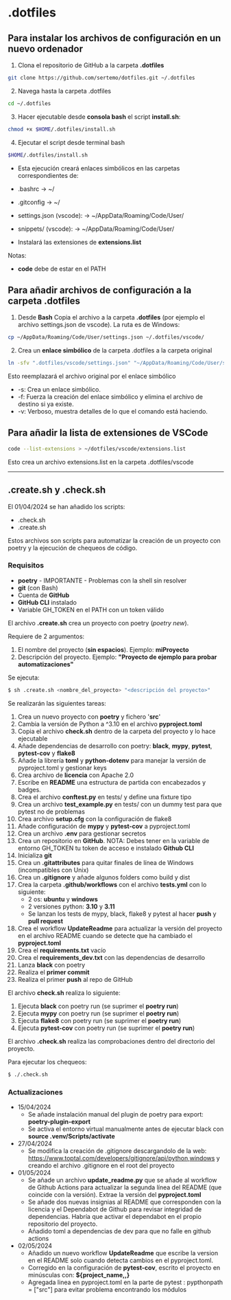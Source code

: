 # .dotfiles
## Para instalar los archivos de configuración en un nuevo ordenador
1. Clona el repositorio de GitHub a la carpeta **.dotfiles**

```sh
git clone https://github.com/sertemo/dotfiles.git ~/.dotfiles

```
2. Navega hasta la carpeta .dotfiles
```sh
cd ~/.dotfiles
```

3. Hacer ejecutable desde **consola bash** el script **install.sh**:

```sh 
chmod +x $HOME/.dotfiles/install.sh
```

4. Ejecutar el script desde terminal bash

```sh
$HOME/.dotfiles/install.sh
```

- Esta ejecución creará enlaces simbólicos en las carpetas correspondientes de:
 - .bashrc -> ~/
 - .gitconfig -> ~/
 - settings.json (vscode): -> ~/AppData/Roaming/Code/User/
 - snippets/ (vscode): -> ~/AppData/Roaming/Code/User/

- Instalará las extensiones de **extensions.list**

Notas:
- **code** debe de estar en el PATH

## Para añadir archivos de configuración a la carpeta .dotfiles
1. Desde **Bash** Copia el archivo a la carpeta **.dotfiles** (por ejemplo el archivo
settings.json de vscode). La ruta es de Windows:

```sh
cp ~/AppData/Roaming/Code/User/settings.json ~/.dotfiles/vscode/

```

2. Crea un **enlace simbólico** de la carpeta .dotfiles a la carpeta original

```sh
ln -sfv ".dotfiles/vscode/settings.json" "~/AppData/Roaming/Code/User/settings.json"
```

Esto reemplazará el archivo original por el enlace simbólico
- -s: Crea un enlace simbólico.
- -f: Fuerza la creación del enlace simbólico y elimina el archivo de destino si ya existe.
- -v: Verboso, muestra detalles de lo que el comando está haciendo.

## Para añadir la lista de extensiones de VSCode

```sh
code --list-extensions > ~/dotfiles/vscode/extensions.list
```
Esto crea un archivo extensions.list en la carpeta .dotfiles/vscode

---
## .create.sh y .check.sh

El 01/04/2024 se han añadido los scripts:
- .check.sh
- .create.sh

Estos archivos son scripts para automatizar la creación de un proyecto con poetry y la ejecución de chequeos de código.

### Requisitos
- **poetry** - IMPORTANTE - Problemas con la shell sin resolver
- **git** (con Bash)
- Cuenta de **GitHub**
- **GitHub CLI** instalado
- Variable GH_TOKEN en el PATH con un token válido


El archivo **.create.sh** crea un proyecto con poetry (*poetry new*).

Requiere de 2 argumentos:
1. El nombre del proyecto (**sin espacios**). Ejemplo: **miProyecto**
2. Descripción del proyecto. Ejemplo: **"Proyecto de ejemplo para probar automatizaciones"**

Se ejecuta:
```sh
$ sh .create.sh <nombre_del_proyecto> "<descripción del proyecto>"
```

Se realizarán las siguientes tareas:
1. Crea un nuevo proyecto con **poetry** y fichero '**src**'
2. Cambia la versión de Python a ^3.10 en el archivo **pyproject.toml**
3. Copia el archivo **check.sh** dentro de la carpeta del proyecto y lo hace ejecutable
4. Añade dependencias de desarrollo con poetry: **black**, **mypy**, **pytest**, **pytest-cov** y **flake8**
5. Añade la librería **toml** y **python-dotenv** para manejar la versión de pyproject.toml y gestionar keys
6. Crea archivo de **licencia** con Apache 2.0
7. Escribe en **README** una estructura de partida con encabezados y badges.
8. Crea el archivo **conftest.py** en tests/ y define una fixture tipo
9. Crea un archivo **test_example.py** en tests/ con un dummy test para que pytest no de problemas
10. Crea archivo **setup.cfg** con la configuración de flake8
11. Añade configuración de **mypy** y **pytest-cov** a pyproject.toml
12. Crea un archivo **.env** para gestionar secretos
12. Crea un repositorio en **GitHub**. NOTA: Debes tener en la variable de entorno GH_TOKEN tu token de acceso e instalado **Github CLI**
13. Inicializa **git**
14. Crea un **.gitattributes** para quitar finales de línea de Windows (incompatibles con Unix)
15. Crea un **.gitignore** y añade algunos folders como build y dist
16. Crea la carpeta **.github/workflows** con el archivo **tests.yml** con lo siguiente:
    - 2 os: **ubuntu** y **windows**
    - 2 versiones python: **3.10** y **3.11**
    - Se lanzan los tests de mypy, black, flake8 y pytest al hacer **push** y **pull request**
17. Crea el workflow **UpdateReadme** para actualizar la versión del proyecto en el archivo README cuando se detecte que ha cambiado el **pyproject.toml**  
18. Crea el **requirements.txt** vacío 
19. Crea el **requirements_dev.txt** con las dependencias de desarrollo
20. Lanza **black** con poetry
21. Realiza el **primer commit**
22. Realiza el primer **push** al repo de  GitHub


El archivo **check.sh** realiza lo siguiente:
1. Ejecuta **black** con poetry run (se suprimer el **poetry run**)
2. Ejecuta **mypy** con poetry run (se suprimer el **poetry run**)
3. Ejecuta **flake8** con poetry run (se suprimer el **poetry run**)
4. Ejecuta **pytest-cov** con poetry run (se suprimer el **poetry run**)

El archivo **.check.sh** realiza las comprobaciones dentro del directorio del proyecto.

Para ejecutar los chequeos:

```sh
$ ./.check.sh
```
### Actualizaciones
- 15/04/2024
    - Se añade instalación manual del plugin de poetry para export: **poetry-plugin-export**
    - Se activa el entorno virtual manualmente antes de ejecutar black con **source .venv/Scripts/activate**
- 27/04/2024
    - Se modifica la creación de .gitignore descargandolo de la web: https://www.toptal.com/developers/gitignore/api/python,windows y creando el archivo .gitignore en el root del proyecto
- 01/05/2024
    - Se añade un archivo **update_readme.py** que se añade al workflow de Github Actions para actualizar la segunda línea del README (que coincide con la versión). Extrae la versión del **pyproject.toml**
    - Se añade dos nuevas insignias al README que corresponden con la licencia y el Dependabot de Github para revisar integridad de dependencias. Habría que activar el dependabot en el propio repositorio del proyecto.
    - Añadido toml a dependencias de dev para que no falle en github actions
- 02/05/2024
    - Añadido un nuevo workflow **UpdateReadme** que escribe la version en el README solo cuando detecta cambios en el pyproject.toml.
    - Corregido en la configuración de **pytest-cov**, escrito el proyecto en minúsculas con:
     **${project_name,,}**
     - Agregada linea en pyproject.toml en la parte de pytest : pypthonpath = ["src"] para evitar problema encontrando los módulos